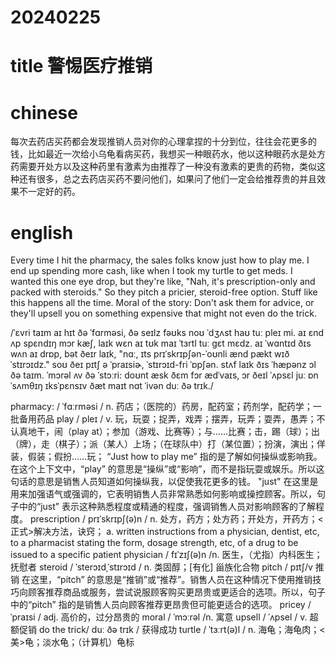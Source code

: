 
# 20240225

# title 警惕医疗推销

# chinese 
每次去药店买药都会发现推销人员对你的心理拿捏的十分到位，往往会花更多的钱，比如最近一次给小乌龟看病买药，我想买一种眼药水，他以这种眼药水是处方药需要开处方以及这种药里有激素为由推荐了一种没有激素的更贵的药物，类似这种还有很多，总之去药店买药不要问他们，如果问了他们一定会给推荐贵的并且效果不一定好的药。

# english
Every time I hit the pharmacy, the sales folks know just how to play me. I end up spending more cash, like when I took my turtle to get meds. I wanted this one eye drop, but they're like, "Nah, it's prescription-only and packed with steroids." So they pitch a pricier, steroid-free option. Stuff like this happens all the time. Moral of the story: Don't ask them for advice, or they'll upsell you on something expensive that might not even do the trick.

/ˈɛvri taɪm aɪ hɪt ðə ˈfɑrməsi, ðə seɪlz fəʊks noʊ ˈdʒʌst haʊ tuː pleɪ mi. aɪ ɛnd ʌp spɛndɪŋ mɔr kæʃ, laɪk wɛn aɪ tʊk maɪ ˈtɜrtl tuː ɡɛt mɛdz. aɪ ˈwɑntɪd ðɪs wʌn aɪ drɒp, bət ðeɪr laɪk, "nɑː, ɪts prɪˈskrɪpʃən-ˈoʊnli ænd pækt wɪð ˈstɪrɔɪdz." soʊ ðeɪ pɪtʃ ə ˈpraɪsiɚ, ˈstɪrɔɪd-fri ˈɒpʃən. stʌf laɪk ðɪs ˈhæpənz ɔl ðə taɪm. ˈmɔrəl ʌv ðə ˈstɔːri: doʊnt æsk ðɛm fɔr ædˈvaɪs, ɔr ðeɪl ˈʌpsɛl juː ɒn ˈsʌmθɪŋ ɪksˈpɛnsɪv ðæt maɪt nɑt ˈivən duː ðə trɪk./

pharmacy: / ˈfɑːrməsi / n.  药店；（医院的）药房，配药室；药剂学，配药学；一批备用药品
play / pleɪ / v.  玩，玩耍；捉弄，戏弄；摆弄，玩弄；耍弄，愚弄；不认真地干，闹（play at）；参加（游戏、比赛等）；与……比赛；击，踢（球）；出（牌），走（棋子）；派（某人）上场；（在球队中）打（某位置）；扮演，演出；佯装，假装；假扮……玩；
“Just how to play me” 指的是了解如何操纵或影响我。在这个上下文中，“play” 的意思是“操纵”或“影响”，而不是指玩耍或娱乐。所以这句话的意思是销售人员知道如何操纵我，以促使我花更多的钱。
"just" 在这里是用来加强语气或强调的，它表明销售人员非常熟悉如何影响或操控顾客。所以，句子中的“just” 表示这种熟悉程度或精通的程度，强调销售人员对影响顾客的了解程度。
prescription / prɪˈskrɪpʃ(ə)n / n.  处方，药方；处方药；开处方，开药方；<正式>解决方法，诀窍；
a. written instructions from a physician, dentist, etc, to a pharmacist stating the form, dosage strength, etc, of a drug to be issued to a specific patient
physician / fɪˈzɪʃ(ə)n /n.  医生，（尤指）内科医生；抚慰者
steroid / ˈsterɔɪdˌˈstɪrɔɪd / n.  类固醇；[有化] 甾族化合物
pitch / pɪtʃ/v  推销 在这里，“pitch” 的意思是“推销”或“推荐”。销售人员在这种情况下使用推销技巧向顾客推荐商品或服务，尝试说服顾客购买更昂贵或更适合的选项。所以，句子中的“pitch” 指的是销售人员向顾客推荐更昂贵但可能更适合的选项。
pricey / ˈpraɪsi / adj.  高价的，过分昂贵的
moral / ˈmɔːrəl /n. 寓意
upsell / ˈʌpsel / v.  超额促销
do the trick/ duː ðə trɪk / 获得成功
turtle / ˈtɜːrt(ə)l / n.  海龟；海龟肉；<美>龟；淡水龟；（计算机）龟标
